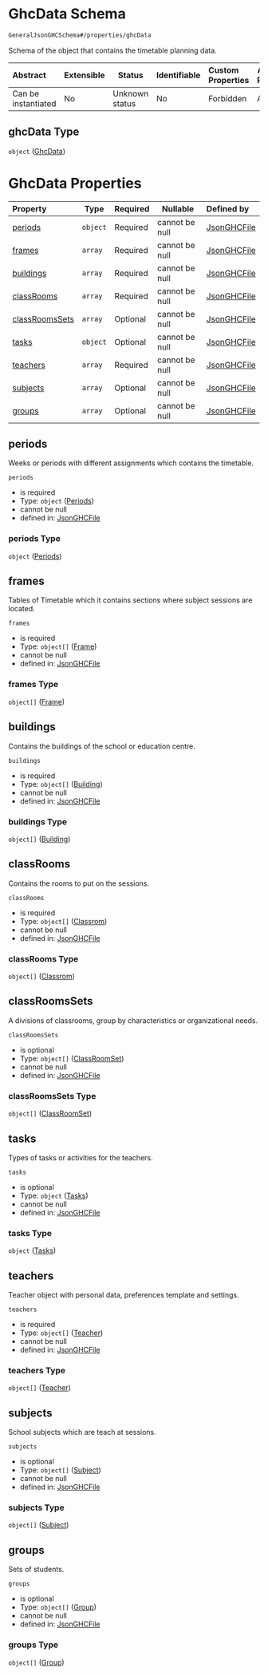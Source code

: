 # GhcData Schema

```txt
GeneralJsonGHCSchema#/properties/ghcData
```

Schema of the object that contains the timetable planning data.


| Abstract            | Extensible | Status         | Identifiable | Custom Properties | Additional Properties | Access Restrictions | Defined In                                                         |
| :------------------ | ---------- | -------------- | ------------ | :---------------- | --------------------- | ------------------- | ------------------------------------------------------------------ |
| Can be instantiated | No         | Unknown status | No           | Forbidden         | Allowed               | none                | [ghc.schema.json\*](../out/ghc.schema.json "open original schema") |

## ghcData Type

`object` ([GhcData](ghc-properties-ghcdata.md))

# GhcData Properties

| Property                          | Type     | Required | Nullable       | Defined by                                                                                                                              |
| :-------------------------------- | -------- | -------- | -------------- | :-------------------------------------------------------------------------------------------------------------------------------------- |
| [periods](#periods)               | `object` | Required | cannot be null | [JsonGHCFile](ghc-properties-ghcdata-properties-periods.md "GeneralJsonGHCSchema#/properties/ghcData/properties/periods")               |
| [frames](#frames)                 | `array`  | Required | cannot be null | [JsonGHCFile](ghc-properties-ghcdata-properties-frames.md "GeneralJsonGHCSchema#/properties/ghcData/properties/frames")                 |
| [buildings](#buildings)           | `array`  | Required | cannot be null | [JsonGHCFile](ghc-properties-ghcdata-properties-buildings.md "GeneralJsonGHCSchema#/properties/ghcData/properties/buildings")           |
| [classRooms](#classrooms)         | `array`  | Required | cannot be null | [JsonGHCFile](ghc-properties-ghcdata-properties-classroms.md "GeneralJsonGHCSchema#/properties/ghcData/properties/classRooms")          |
| [classRoomsSets](#classroomssets) | `array`  | Optional | cannot be null | [JsonGHCFile](ghc-properties-ghcdata-properties-classroomssets.md "GeneralJsonGHCSchema#/properties/ghcData/properties/classRoomsSets") |
| [tasks](#tasks)                   | `object` | Optional | cannot be null | [JsonGHCFile](ghc-properties-ghcdata-properties-tasks.md "GeneralJsonGHCSchema#/properties/ghcData/properties/tasks")                   |
| [teachers](#teachers)             | `array`  | Required | cannot be null | [JsonGHCFile](ghc-properties-ghcdata-properties-teachers.md "GeneralJsonGHCSchema#/properties/ghcData/properties/teachers")             |
| [subjects](#subjects)             | `array`  | Optional | cannot be null | [JsonGHCFile](ghc-properties-ghcdata-properties-subjects.md "GeneralJsonGHCSchema#/properties/ghcData/properties/subjects")             |
| [groups](#groups)                 | `array`  | Optional | cannot be null | [JsonGHCFile](ghc-properties-ghcdata-properties-groups.md "GeneralJsonGHCSchema#/properties/ghcData/properties/groups")                 |

## periods

Weeks or periods with different assignments which contains the timetable.


`periods`

-   is required
-   Type: `object` ([Periods](ghc-properties-ghcdata-properties-periods.md))
-   cannot be null
-   defined in: [JsonGHCFile](ghc-properties-ghcdata-properties-periods.md "GeneralJsonGHCSchema#/properties/ghcData/properties/periods")

### periods Type

`object` ([Periods](ghc-properties-ghcdata-properties-periods.md))

## frames

Tables of Timetable which it contains sections where subject sessions are located.


`frames`

-   is required
-   Type: `object[]` ([Frame](ghc-properties-ghcdata-properties-frames-frame.md))
-   cannot be null
-   defined in: [JsonGHCFile](ghc-properties-ghcdata-properties-frames.md "GeneralJsonGHCSchema#/properties/ghcData/properties/frames")

### frames Type

`object[]` ([Frame](ghc-properties-ghcdata-properties-frames-frame.md))

## buildings

Contains the buildings of the school or education centre.


`buildings`

-   is required
-   Type: `object[]` ([Building](ghc-properties-ghcdata-properties-buildings-building.md))
-   cannot be null
-   defined in: [JsonGHCFile](ghc-properties-ghcdata-properties-buildings.md "GeneralJsonGHCSchema#/properties/ghcData/properties/buildings")

### buildings Type

`object[]` ([Building](ghc-properties-ghcdata-properties-buildings-building.md))

## classRooms

Contains the rooms to put on the sessions.


`classRooms`

-   is required
-   Type: `object[]` ([Classrom](ghc-properties-ghcdata-properties-classroms-classrom.md))
-   cannot be null
-   defined in: [JsonGHCFile](ghc-properties-ghcdata-properties-classroms.md "GeneralJsonGHCSchema#/properties/ghcData/properties/classRooms")

### classRooms Type

`object[]` ([Classrom](ghc-properties-ghcdata-properties-classroms-classrom.md))

## classRoomsSets

A divisions of classrooms, group by characteristics or organizational needs.


`classRoomsSets`

-   is optional
-   Type: `object[]` ([ClassRoomSet](ghc-properties-ghcdata-properties-classroomssets-classroomset.md))
-   cannot be null
-   defined in: [JsonGHCFile](ghc-properties-ghcdata-properties-classroomssets.md "GeneralJsonGHCSchema#/properties/ghcData/properties/classRoomsSets")

### classRoomsSets Type

`object[]` ([ClassRoomSet](ghc-properties-ghcdata-properties-classroomssets-classroomset.md))

## tasks

Types of tasks or activities for the teachers.


`tasks`

-   is optional
-   Type: `object` ([Tasks](ghc-properties-ghcdata-properties-tasks.md))
-   cannot be null
-   defined in: [JsonGHCFile](ghc-properties-ghcdata-properties-tasks.md "GeneralJsonGHCSchema#/properties/ghcData/properties/tasks")

### tasks Type

`object` ([Tasks](ghc-properties-ghcdata-properties-tasks.md))

## teachers

Teacher object with personal data, preferences template and settings.


`teachers`

-   is required
-   Type: `object[]` ([Teacher](ghc-properties-ghcdata-properties-teachers-teacher.md))
-   cannot be null
-   defined in: [JsonGHCFile](ghc-properties-ghcdata-properties-teachers.md "GeneralJsonGHCSchema#/properties/ghcData/properties/teachers")

### teachers Type

`object[]` ([Teacher](ghc-properties-ghcdata-properties-teachers-teacher.md))

## subjects

School subjects which are teach at sessions.


`subjects`

-   is optional
-   Type: `object[]` ([Subject](ghc-properties-ghcdata-properties-subjects-subject.md))
-   cannot be null
-   defined in: [JsonGHCFile](ghc-properties-ghcdata-properties-subjects.md "GeneralJsonGHCSchema#/properties/ghcData/properties/subjects")

### subjects Type

`object[]` ([Subject](ghc-properties-ghcdata-properties-subjects-subject.md))

## groups

Sets of students.


`groups`

-   is optional
-   Type: `object[]` ([Group](ghc-properties-ghcdata-properties-groups-group.md))
-   cannot be null
-   defined in: [JsonGHCFile](ghc-properties-ghcdata-properties-groups.md "GeneralJsonGHCSchema#/properties/ghcData/properties/groups")

### groups Type

`object[]` ([Group](ghc-properties-ghcdata-properties-groups-group.md))
